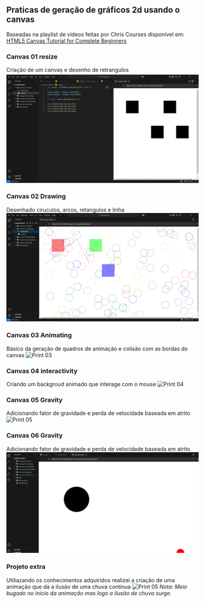 ## Praticas de geração de gráficos 2d usando o canvas
Baseadas na playlist de vídeos feitas por Chris Courses disponível em: [HTML5 Canvas Tutorial for Complete Beginners](https://www.youtube.com/watch?v=EO6OkltgudE&list=PLpPnRKq7eNW3We9VdCfx9fprhqXHwTPXL)

### Canvas 01 resize
Criação de um canvas e desenho de retrangulos
![Print 01](https://github.com/AgaciMario/Canvas-Curso/blob/main/Img/Canvas01.png)

### Canvas 02 Drawing
Desenhado ciruculos, arcos, retangulos e linha
![Print 02](https://github.com/AgaciMario/Canvas-Curso/blob/main/Img/Canvas02.png)

### Canvas 03 Animating
Básico da geração de quadros de animação e colisão com as bordas do canvas
![Print 03](https://github.com/AgaciMario/Canvas-Curso/blob/main/Img/Canvas03.gif)

### Canvas 04 interactivity
Criando um backgroud animado que interage com o mouse
![Print 04](https://github.com/AgaciMario/Canvas-Curso/blob/main/Img/Canvas04.gif)

### Canvas 05 Gravity
Adicionando fator de gravidade e perda de velocidade baseada em atrito
![Print 05](https://github.com/AgaciMario/Canvas-Curso/blob/main/Img/Canvas05.gif)

### Canvas 06 Gravity
Adicionando fator de gravidade e perda de velocidade baseada em atrito
![Print 05](https://github.com/AgaciMario/Canvas-Curso/blob/main/Img/Canvas06.gif)

### Projeto extra
Utiliazando os conhecimentos adquiridos realizei a criação de uma animação que da a ilusão de uma chuva continua
![Print 05](https://github.com/AgaciMario/Canvas-Curso/blob/main/Img/Extra.gif)
*Nota: Meio bugado no inicio da animação mas logo a ilusão de chuva surge.*



